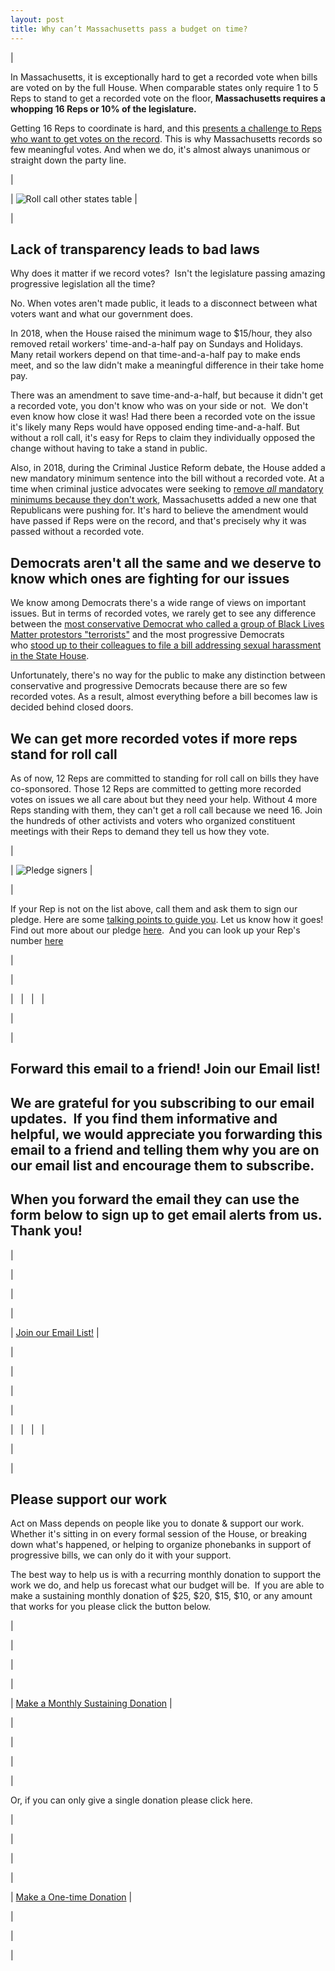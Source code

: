 ```yaml
---
layout: post
title: Why can’t Massachusetts pass a budget on time?
---
```


|

In Massachusetts, it is exceptionally hard to get a recorded vote when bills are voted on by the full House. When comparable states only require 1 to 5 Reps to stand to get a recorded vote on the floor, **Massachusetts requires a whopping 16 Reps or 10% of the legislature.**

Getting 16 Reps to coordinate is hard, and this [presents a challenge to Reps who want to get votes on the record](https://www.youtube.com/watch?v=xflRK0RWOZ4&utm_source=hs_email&utm_medium=email&_hsenc=p2ANqtz-_n0A-ifVjLenrEL7ESW-xTAic0k15Z105jABLurmvfcYJxqTL9asZ4fE8Pomal8RHVLNzw). This is why Massachusetts records so few meaningful votes. And when we do, it's almost always unanimous or straight down the party line. 

 |

| ![Roll call other states table](https://hs-6201350.f.hubspotstarter.net/hub/6201350/hubfs/Roll%20call%20other%20states%20table.png?upscale=true&width=1120&upscale=true&name=Roll%20call%20other%20states%20table.png) |

|

**Lack of transparency leads to bad laws**
------------------------------------------

Why does it matter if we record votes?  Isn't the legislature passing amazing progressive legislation all the time?

No. When votes aren't made public, it leads to a disconnect between what voters want and what our government does.

In 2018, when the House raised the minimum wage to $15/hour, they also removed retail workers' time-and-a-half pay on Sundays and Holidays.  Many retail workers depend on that time-and-a-half pay to make ends meet, and so the law didn't make a meaningful difference in their take home pay. 

There was an amendment to save time-and-a-half, but because it didn't get a recorded vote, you don't know who was on your side or not.  We don't even know how close it was! Had there been a recorded vote on the issue it's likely many Reps would have opposed ending time-and-a-half. But without a roll call, it's easy for Reps to claim they individually opposed the change without having to take a stand in public.

Also, in 2018, during the Criminal Justice Reform debate, the House added a new mandatory minimum sentence into the bill without a recorded vote. At a time when criminal justice advocates were seeking to [remove *all* mandatory minimums because they don't work](https://www.pbs.org/newshour/politics/5-charts-show-mandatory-minimum-sentences-dont-work?utm_source=hs_email&utm_medium=email&_hsenc=p2ANqtz-_n0A-ifVjLenrEL7ESW-xTAic0k15Z105jABLurmvfcYJxqTL9asZ4fE8Pomal8RHVLNzw), Massachusetts added a new one that Republicans were pushing for. It's hard to believe the amendment would have passed if Reps were on the record, and that's precisely why it was passed without a recorded vote.

**Democrats aren't all the same and we deserve to know which ones are fighting for our issues**
-----------------------------------------------------------------------------------------------

We know among Democrats there's a wide range of views on important issues. But in terms of recorded votes, we rarely get to see any difference between the [most conservative Democrat who called a group of Black Lives Matter protestors "terrorists"](https://www.masslive.com/news/2015/07/state_house_bills_seek_to_up_p.html?utm_source=hs_email&utm_medium=email&_hsenc=p2ANqtz-_n0A-ifVjLenrEL7ESW-xTAic0k15Z105jABLurmvfcYJxqTL9asZ4fE8Pomal8RHVLNzw) and the most progressive Democrats who [stood up to their colleagues to file a bill addressing sexual harassment in the State House](https://www.gazettenet.com/workplace-harassment-legislation-30576330?utm_source=hs_email&utm_medium=email&_hsenc=p2ANqtz-_n0A-ifVjLenrEL7ESW-xTAic0k15Z105jABLurmvfcYJxqTL9asZ4fE8Pomal8RHVLNzw).

Unfortunately, there's no way for the public to make any distinction between conservative and progressive Democrats because there are so few recorded votes. As a result, almost everything before a bill becomes law is decided behind closed doors. 

**We can get more recorded votes if more reps stand for roll call**
-------------------------------------------------------------------

As of now, 12 Reps are committed to standing for roll call on bills they have co-sponsored. Those 12 Reps are committed to getting more recorded votes on issues we all care about but they need your help. Without 4 more Reps standing with them, they can't get a roll call because we need 16. Join the hundreds of other activists and voters who organized constituent meetings with their Reps to demand they tell us how they vote.

 |

| ![Pledge signers](https://hs-6201350.f.hubspotstarter.net/hub/6201350/hubfs/Pledge%20signers.png?upscale=true&width=1120&upscale=true&name=Pledge%20signers.png) |

|

If your Rep is not on the list above, call them and ask them to sign our pledge. Here are some [talking points to guide you](https://docs.google.com/document/d/1BqnRKvnVGrTCYOZceAadBwcih93t6wY4Te6PV1JrnL0/edit?usp=sharing&utm_source=hs_email&utm_medium=email&_hsenc=p2ANqtz-_n0A-ifVjLenrEL7ESW-xTAic0k15Z105jABLurmvfcYJxqTL9asZ4fE8Pomal8RHVLNzw). Let us know how it goes! Find out more about our pledge [here](https://actonmass.org/pledge/?utm_source=hs_email&utm_medium=email&_hsenc=p2ANqtz-_n0A-ifVjLenrEL7ESW-xTAic0k15Z105jABLurmvfcYJxqTL9asZ4fE8Pomal8RHVLNzw).  And you can look up your Rep's number [here](https://malegislature.gov/Search/FindMyLegislator?utm_source=hs_email&utm_medium=email&_hsenc=p2ANqtz-_n0A-ifVjLenrEL7ESW-xTAic0k15Z105jABLurmvfcYJxqTL9asZ4fE8Pomal8RHVLNzw)

 |

|

|   |   |   |

 |

|

Forward this email to a friend! Join our Email list!
----------------------------------------------------

We are grateful for you subscribing to our email updates.  If you find them informative and helpful, we would appreciate you forwarding this email to a friend and telling them why you are on our email list and encourage them to subscribe.
----------------------------------------------------------------------------------------------------------------------------------------------------------------------------------------------------------------------------------------------

When you forward the email they can use the form below to sign up to get email alerts from us. Thank you!
---------------------------------------------------------------------------------------------------------

 |

|

|

|

| [Join our Email List!](https://share.hsforms.com/1XjukYzaVTTi6Sr30iofe4A3owzq?utm_source=hs_email&utm_medium=email&_hsenc=p2ANqtz-_n0A-ifVjLenrEL7ESW-xTAic0k15Z105jABLurmvfcYJxqTL9asZ4fE8Pomal8RHVLNzw) |

 |

 |

 |

|

|   |   |   |

 |

|

Please support our work
-----------------------

Act on Mass depends on people like you to donate & support our work. Whether it's sitting in on every formal session of the House, or breaking down what's happened, or helping to organize phonebanks in support of progressive bills, we can only do it with your support.

The best way to help us is with a recurring monthly donation to support the work we do, and help us forecast what our budget will be.  If you are able to make a sustaining monthly donation of $25, $20, $15, $10, or any amount that works for you please click the button below.

 |

|

|

|

| [Make a Monthly Sustaining Donation](https://secure.actblue.com/donate/act-on-mass?recurring=1&utm_source=hs_email&utm_medium=email&_hsenc=p2ANqtz-_n0A-ifVjLenrEL7ESW-xTAic0k15Z105jABLurmvfcYJxqTL9asZ4fE8Pomal8RHVLNzw) |

 |

 |

 |

|

Or, if you can only give a single donation please click here.

 |

|

|

|

| [Make a One-time Donation](https://secure.actblue.com/donate/act-on-mass?recurring=0&utm_source=hs_email&utm_medium=email&_hsenc=p2ANqtz-_n0A-ifVjLenrEL7ESW-xTAic0k15Z105jABLurmvfcYJxqTL9asZ4fE8Pomal8RHVLNzw) |

 |

 |

 |
